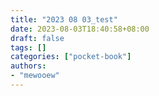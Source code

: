 ```yaml
---
title: "2023 08 03_test"
date: 2023-08-03T18:40:58+08:00
draft: false
tags: []
categories: ["pocket-book"]
authors:
- "mewooew"
---
```


